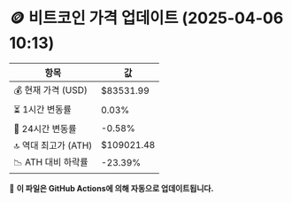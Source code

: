 # 🪙 비트코인 가격 업데이트 (2025-04-06 10:13)

| 항목                | 값 |
|--------------------|----------------|
| 💰 현재 가격 (USD) | $83531.99 |
| ⏳ 1시간 변동률    | 0.03% |
| 📆 24시간 변동률   | -0.58% |
| 🔝 역대 최고가 (ATH) | $109021.48 |
| 📉 ATH 대비 하락률 | -23.39% |

🔄 **이 파일은 GitHub Actions에 의해 자동으로 업데이트됩니다.**
